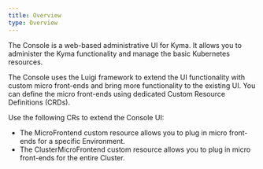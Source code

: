 ```yaml
---
title: Overview
type: Overview
---
```


The Console is a web-based administrative UI for Kyma. It allows you to administer the Kyma functionality and manage the basic Kubernetes resources.

The Console uses the Luigi framework to extend the UI functionality with custom micro front-ends and bring more functionality to the existing UI. You can define the micro front-ends using dedicated Custom Resource Definitions (CRDs).

Use the following CRs to extend the Console UI:

- The MicroFrontend custom resource allows you to plug in micro front-ends for a specific Environment.
- The ClusterMicroFrontend custom resource allows you to plug in micro front-ends for the entire Cluster.
